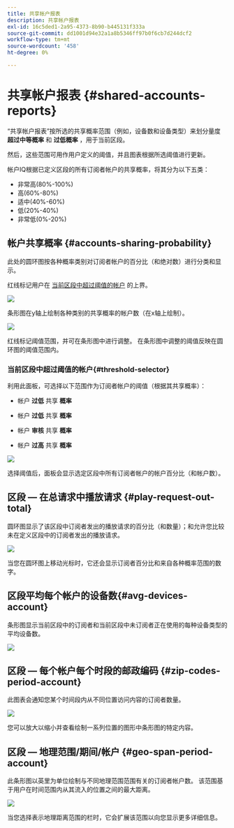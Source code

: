 ```yaml
---
title: 共享帐户报表
description: 共享帐户报表
exl-id: 16c5ded1-2a95-4373-8b90-b445131f333a
source-git-commit: dd1001d94e32a1a8b5346ff97b0f6cb7d244dcf2
workflow-type: tm+mt
source-wordcount: '458'
ht-degree: 0%

---
```


# 共享帐户报表 {#shared-accounts-reports}

“共享帐户报表”按所选的共享概率范围（例如，设备数和设备类型）来划分量度 **超过中等概率** 和 **过低概率** ，用于当前区段。

然后，这些范围可用作用户定义的阈值，并且图表根据所选阈值进行更新。

帐户IQ根据已定义区段的所有订阅者帐户的共享概率，将其分为以下五类：

* 非常高(80%-100%)
* 高(60%-80%)
* 适中(40%-60%)
* 低(20%-40%)
* 非常低(0%-20%)

## 帐户共享概率 {#accounts-sharing-probability}

此处的圆环图按各种概率类别对订阅者帐户的百分比（和绝对数）进行分类和显示。

红线标记用户在 [当前区段中超过阈值的帐户](#threshold-selector) 的上界。

![](assets/accounts-sharing-probability-pie.png)

条形图在y轴上绘制各种类别的共享概率的帐户数（在x轴上绘制）。

![](assets/accounts-sharing-probability-bar.png)

红线标记阈值范围，并可在条形图中进行调整。 在条形图中调整的阈值反映在圆环图的阈值范围内。

<!--![](assets/shared-accounts-rep.gif)-->

### 当前区段中超过阈值的帐户{#threshold-selector}

利用此面板，可选择以下范围作为订阅者帐户的阈值（根据其共享概率）：

* 帐户 **过低** 共享 **概率**

* 帐户 **过低** 共享 **概率**

* 帐户 **审核** 共享 **概率**

* 帐户 **过高** 共享 **概率**

![](assets/threshold-selector-shared-accounts.png)

选择阈值后，面板会显示选定区段中所有订阅者帐户的帐户百分比（和帐户数）。

## 区段 — 在总请求中播放请求 {#play-request-out-total}

圆环图显示了该区段中订阅者发出的播放请求的百分比（和数量）；和允许您比较未在定义区段中的订阅者发出的播放请求。

![](assets/play-req-outof-total.png)

当您在圆环图上移动光标时，它还会显示订阅者百分比和来自各种概率范围的数字。

<!--![](assets/play-request-total.gif)-->

## 区段平均每个帐户的设备数{#avg-devices-account}

条形图显示当前区段中的订阅者和当前区段中未订阅者正在使用的每种设备类型的平均设备数。

![](assets/avg-devices-per-acc.png)

## 区段 — 每个帐户每个时段的邮政编码 {#zip-codes-period-account}

此图表会通知您某个时间段内从不同位置访问内容的订阅者数量。

![](assets/zip-period-account.png)

您可以放大以缩小并查看绘制一系列位置的图形中条形图的特定内容。

<!--![](assets/zip-code-period.gif)-->

## 区段 — 地理范围/期间/帐户 {#geo-span-period-account}

此条形图以英里为单位绘制与不同地理范围范围有关的订阅者帐户数。 该范围基于用户在时间范围内从其流入的位置之间的最大距离。

<!--Total number of users ...

How many accounts are within 99 miles of each other.....and how many are apart. 

Based on points on the map.-->

![](assets/geogr-span-account.png)

当您选择表示地理距离范围的栏时，它会扩展该范围以向您显示更多详细信息。

<!--![](assets/geo-span-period-acc.gif)-->
